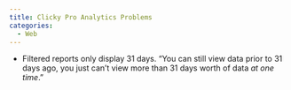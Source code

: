 ```yaml
---
title: Clicky Pro Analytics Problems
categories:
  - Web
---
```

* Filtered reports only display 31 days. “You can still view data prior to 31 days ago, you just can’t view more than 31 days worth of data _at one time_.”